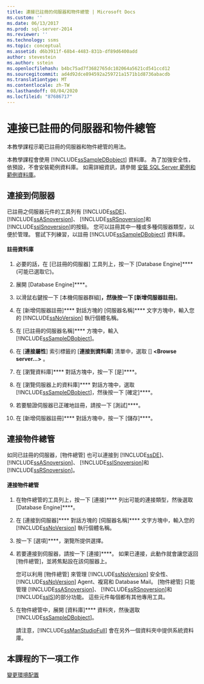 ```yaml
---
title: 連接已註冊的伺服器和物件總管 | Microsoft Docs
ms.custom: ''
ms.date: 06/13/2017
ms.prod: sql-server-2014
ms.reviewer: ''
ms.technology: ssms
ms.topic: conceptual
ms.assetid: d6b3911f-68b4-4483-831b-df89d6400add
author: stevestein
ms.author: sstein
ms.openlocfilehash: b4bc75ad7f3682765dc102064a5621cd541ccd12
ms.sourcegitcommit: ad4d92dce894592a259721a1571b1d8736abacdb
ms.translationtype: MT
ms.contentlocale: zh-TW
ms.lasthandoff: 08/04/2020
ms.locfileid: "87686717"
---
```

# <a name="connect-with-registered-servers-and-object-explorer"></a>連接已註冊的伺服器和物件總管
  本教學課程示範已註冊的伺服器和物件總管的用法。  
  
 本教學課程會使用 [!INCLUDE[ssSampleDBobject](../../includes/sssampledbobject-md.md)] 資料庫。 為了加強安全性，依預設，不會安裝範例資料庫。 如需詳細資訊，請參閱 [安裝 SQL Server 範例和範例資料庫](http://sqlserversamples.codeplex.com)。  
  
## <a name="connecting-to-servers"></a>連接到伺服器  
 已註冊之伺服器元件的工具列有 [!INCLUDE[ssDE](../../includes/ssde-md.md)]、 [!INCLUDE[ssASnoversion](../../includes/ssasnoversion-md.md)]、 [!INCLUDE[ssRSnoversion](../../includes/ssrsnoversion-md.md)]和 [!INCLUDE[ssISnoversion](../../includes/ssisnoversion-md.md)]的按鈕。 您可以註冊其中一種或多種伺服器類型，以便於管理。 嘗試下列練習，以註冊 [!INCLUDE[ssSampleDBobject](../../includes/sssampledbobject-md.md)] 資料庫。  
  
#### <a name="to-register-the-database"></a>註冊資料庫  
  
1.  必要的話，在 [已註冊的伺服器] 工具列上，按一下 [Database Engine]**** (可能已選取它)。  
  
2.  展開 [Database Engine]****。  
  
3.  以滑鼠右鍵按一下 [本機伺服器群組]****，然後按一下 [新增伺服器註冊]****。  
  
4.  在 [新增伺服器註冊]**** 對話方塊的 [伺服器名稱]**** 文字方塊中，輸入您的 [!INCLUDE[ssNoVersion](../../includes/ssnoversion-md.md)] 執行個體名稱。  
  
5.  在 [已註冊的伺服器名稱]**** 方塊中，輸入 [!INCLUDE[ssSampleDBobject](../../includes/sssampledbobject-md.md)]。  
  
6.  在 [**連接屬性**] 索引標籤的 [**連接到資料庫**] 清單中，選取 [] **\<Browse server...>** 。  
  
7.  在 [瀏覽資料庫]**** 對話方塊中，按一下 [是]****。  
  
8.  在 [瀏覽伺服器上的資料庫]**** 對話方塊中，選取 [!INCLUDE[ssSampleDBobject](../../includes/sssampledbobject-md.md)]，然後按一下 [確定]****。  
  
9. 若要驗證伺服器已正確地註冊，請按一下 [測試]****。  
  
10. 在 [新增伺服器註冊]**** 對話方塊中，按一下 [儲存]****。  
  
## <a name="connecting-with-object-explorer"></a>連接物件總管  
 如同已註冊的伺服器，[物件總管] 也可以連接到 [!INCLUDE[ssDE](../../includes/ssde-md.md)]、 [!INCLUDE[ssASnoversion](../../includes/ssasnoversion-md.md)]、 [!INCLUDE[ssISnoversion](../../includes/ssisnoversion-md.md)]和 [!INCLUDE[ssRSnoversion](../../includes/ssrsnoversion-md.md)]。  
  
#### <a name="to-connect-with-object-explorer"></a>連接物件總管  
  
1.  在物件總管的工具列上，按一下 [連接]**** 列出可能的連接類型，然後選取 [Database Engine]****。  
  
2.  在 [連接到伺服器]**** 對話方塊的 [伺服器名稱]**** 文字方塊中，輸入您的 [!INCLUDE[ssNoVersion](../../includes/ssnoversion-md.md)] 執行個體名稱。  
  
3.  按一下 [選項]****，瀏覽所提供選擇。  
  
4.  若要連接到伺服器，請按一下 [連接]****。 如果已連接，此動作就會讓您返回 [物件總管]，並將焦點設在該伺服器上。  
  
     您可以利用 [物件總管] 來管理 [!INCLUDE[ssNoVersion](../../includes/ssnoversion-md.md)] 安全性、 [!INCLUDE[ssNoVersion](../../includes/ssnoversion-md.md)] Agent、複寫和 Database Mail。 [物件總管] 只能管理 [!INCLUDE[ssASnoversion](../../includes/ssasnoversion-md.md)]、 [!INCLUDE[ssRSnoversion](../../includes/ssrsnoversion-md.md)]和 [!INCLUDE[ssIS](../../includes/ssis-md.md)]的部分功能。 這些元件每個都有其他專用工具。  
  
5.  在物件總管中，展開 [資料庫]**** 資料夾，然後選取 [!INCLUDE[ssSampleDBobject](../../includes/sssampledbobject-md.md)]。  
  
     請注意，[!INCLUDE[ssManStudioFull](../../includes/ssmanstudiofull-md.md)] 會在另外一個資料夾中提供系統資料庫。  
  
## <a name="next-task-in-lesson"></a>本課程的下一項工作  
 [變更環境配置](lesson-1-3-change-the-environment-layout.md)  
  
  
